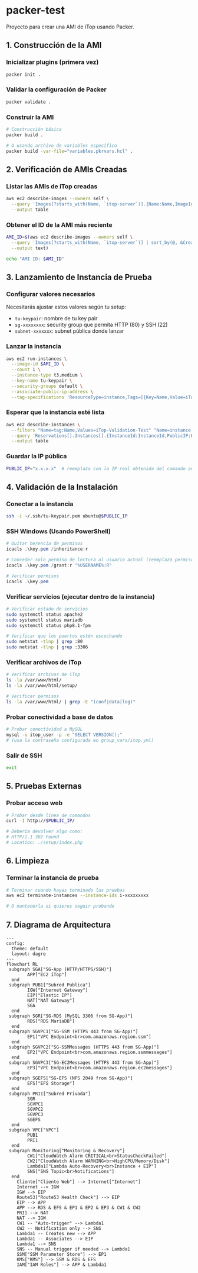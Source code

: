 # packer-test

Proyecto para crear una AMI de iTop usando Packer.

## 1. Construcción de la AMI

### Inicializar plugins (primera vez)
```bash
packer init .
```

### Validar la configuración de Packer
```bash
packer validate .
```


### Construir la AMI
```bash
# Construcción básica
packer build .

# O usando archivo de variables específico
packer build -var-file="variables.pkrvars.hcl" .
```

## 2. Verificación de AMIs Creadas

### Listar las AMIs de iTop creadas
```bash
aws ec2 describe-images --owners self \
  --query 'Images[?starts_with(Name, `itop-server`)].{Name:Name,ImageId:ImageId,CreationDate:CreationDate}' \
  --output table
```

### Obtener el ID de la AMI más reciente
```bash
AMI_ID=$(aws ec2 describe-images --owners self \
  --query 'Images[?starts_with(Name, `itop-server`)] | sort_by(@, &CreationDate) | [-1].ImageId' \
  --output text)

echo "AMI ID: $AMI_ID"
```

## 3. Lanzamiento de Instancia de Prueba

### Configurar valores necesarios
Necesitarás ajustar estos valores según tu setup:
- `tu-keypair`: nombre de tu key pair
- `sg-xxxxxxxx`: security group que permita HTTP (80) y SSH (22)  
- `subnet-xxxxxxx`: subnet pública donde lanzar

### Lanzar la instancia
```bash
aws ec2 run-instances \
  --image-id $AMI_ID \
  --count 1 \
  --instance-type t3.medium \
  --key-name tu-keypair \
  --security-groups default \
  --associate-public-ip-address \
  --tag-specifications 'ResourceType=instance,Tags=[{Key=Name,Value=iTop-Validation-Test}]'
```

### Esperar que la instancia esté lista
```bash
aws ec2 describe-instances \
  --filters "Name=tag:Name,Values=iTop-Validation-Test" "Name=instance-state-name,Values=running" \
  --query 'Reservations[].Instances[].{InstanceId:InstanceId,PublicIP:PublicIpAddress,State:State.Name}' \
  --output table
```

### Guardar la IP pública
```bash
PUBLIC_IP="x.x.x.x"  # reemplaza con la IP real obtenida del comando anterior
```

## 4. Validación de la Instalación

### Conectar a la instancia
```bash
ssh -i ~/.ssh/tu-keypair.pem ubuntu@$PUBLIC_IP
```
### SSH Windows (Usando PowerShell)
```powershell
# Quitar herencia de permisos
icacls .\key.pem /inheritance:r

# Conceder solo permiso de lectura al usuario actual (reemplaza permisos existentes para ese usuario)
icacls .\key.pem /grant:r "%USERNAME%:R"

# Verificar permisos
icacls .\key.pem
```


### Verificar servicios (ejecutar dentro de la instancia)
```bash
# Verificar estado de servicios
sudo systemctl status apache2
sudo systemctl status mariadb  
sudo systemctl status php8.1-fpm

# Verificar que los puertos estén escuchando
sudo netstat -tlnp | grep :80
sudo netstat -tlnp | grep :3306
```

### Verificar archivos de iTop
```bash
# Verificar archivos de iTop
ls -la /var/www/html/
ls -la /var/www/html/setup/

# Verificar permisos
ls -la /var/www/html/ | grep -E "(conf|data|log)"
```

### Probar conectividad a base de datos
```bash
# Probar conectividad a MySQL
mysql -u itop_user -p -e "SELECT VERSION();"
# (usa la contraseña configurada en group_vars/itop.yml)
```

### Salir de SSH
```bash
exit
```

## 5. Pruebas Externas

### Probar acceso web
```bash
# Probar desde línea de comandos
curl -I http://$PUBLIC_IP/

# Debería devolver algo como:
# HTTP/1.1 302 Found
# Location: ./setup/index.php
```

## 6. Limpieza

### Terminar la instancia de prueba
```bash
# Terminar cuando hayas terminado las pruebas
aws ec2 terminate-instances --instance-ids i-xxxxxxxxx

# O mantenerla si quieres seguir probando
```
## 7. Diagrama de Arquitectura
```mermaid
---
config:
  theme: default
  layout: dagre
---
flowchart RL
 subgraph SGA["SG-App (HTTP/HTTPS/SSH)"]
        APP["EC2 iTop"]
  end
 subgraph PUB1["Subred Publica"]
        IGW["Internet Gateway"]
        EIP["Elastic IP"]
        NAT["NAT Gateway"]
        SGA
  end
 subgraph SGR["SG-RDS (MySQL 3306 from SG-App)"]
        RDS["RDS MariaDB"]
  end
 subgraph SGVPC1["SG-SSM (HTTPS 443 from SG-App)"]
        EP1["VPC Endpoint<br>com.amazonaws.region.ssm"]
  end
 subgraph SGVPC2["SG-SSMMessages (HTTPS 443 from SG-App)"]
        EP2["VPC Endpoint<br>com.amazonaws.region.ssmmessages"]
  end
 subgraph SGVPC3["SG-EC2Messages (HTTPS 443 from SG-App)"]
        EP3["VPC Endpoint<br>com.amazonaws.region.ec2messages"]
  end
 subgraph SGEFS["SG-EFS (NFS 2049 from SG-App)"]
        EFS["EFS Storage"]
  end
 subgraph PRI1["Subred Privada"]
        SGR
        SGVPC1
        SGVPC2
        SGVPC3
        SGEFS
  end
 subgraph VPC["VPC"]
        PUB1
        PRI1
  end
 subgraph Monitoring["Monitoring & Recovery"]
        CW1["CloudWatch Alarm CRITICAL<br>StatusCheckFailed"]
        CW2["CloudWatch Alarm WARNING<br>HighCPU/Memory/Disk"]
        Lambda1["Lambda Auto-Recovery<br>Instance + EIP"]
        SNS["SNS Topic<br>Notifications"]
  end
    Cliente["Cliente Web"] --> Internet["Internet"]
    Internet --> IGW
    IGW --> EIP
    Route53["Route53 Health Check"] --> EIP
    EIP --> APP
    APP --> RDS & EFS & EP1 & EP2 & EP3 & CW1 & CW2
    PRI1 --> NAT
    NAT --> IGW
    CW1 -- "Auto-trigger" --> Lambda1
    CW2 -- Notification only --> SNS
    Lambda1 -- Creates new --> APP
    Lambda1 -- Associates --> EIP
    Lambda1 --> SNS
    SNS -- Manual trigger if needed --> Lambda1
    SSM["SSM Parameter Store"] --> EP1
    KMS["KMS"] --> SSM & RDS & EFS
    IAM["IAM Roles"] --> APP & Lambda1

```
